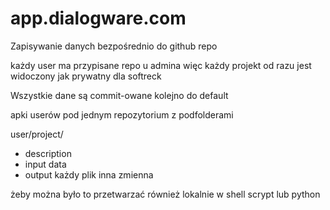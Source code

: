 # app.dialogware.com


Zapisywanie danych bezpośrednio do github repo

każdy user ma przypisane repo u admina
więc każdy projekt od razu jest widoczony jak prywatny dla softreck

Wszystkie dane są commit-owane kolejno do default

apki userów pod jednym repozytorium z podfolderami

user/project/

+ description
+ input data
+ output
   każdy plik inna zmienna

żeby można było to przetwarzać również lokalnie w shell scrypt lub python

